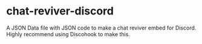 # chat-reviver-discord
A JSON Data file with JSON code to make a chat reviver embed for Discord. Highly recommend using Discohook to make this.
